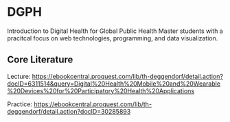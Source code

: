 # DGPH
Introduction to Digital Health for Global Public Health Master students with a pracitcal focus on web technologies, programming, and data visualization.

## Core Literature

Lecture: https://ebookcentral.proquest.com/lib/th-deggendorf/detail.action?docID=6311514&query=Digital%20Health%20Mobile%20and%20Wearable%20Devices%20for%20Participatory%20Health%20Applications

Practice: https://ebookcentral.proquest.com/lib/th-deggendorf/detail.action?docID=30285893
